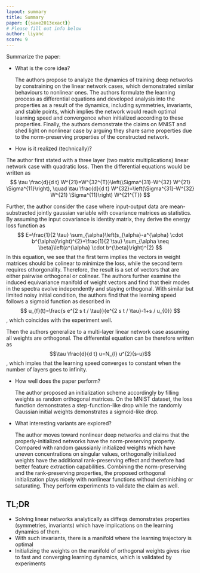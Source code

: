 ```yaml
---
layout: summary
title: Summary
paper: {{saxe2013exact}}
# Please fill out info below
author: liyanc
score: 9
---
```


Summarize the paper:
* What is the core idea?

    The authors propose to analyze the dynamics of training deep networks by constraining on the linear network cases, which demonstrated similar behaviours to nonlinear ones.
The authors formulate the learning process as differential equations and developed analysis into the properties as a result of the dynamics, including symmetries, invariants, and stable points, which implies the network would reach optimal learning speed and convergence when initialized according to these properties.
Finally, the authors demonstrate the claims on MNIST and shed light on nonlinear case by arguing they share same properties due to the norm-preserving properties of the constructed network.
* How is it realized (technically)?

The author first stated with a three layer (two matrix multiplications) linear network case with quadratic loss.
Then the differential equations would be written as
$$
\tau \frac{d}{d t} W^{21}=W^{32^{T}}\left(\Sigma^{31}-W^{32} W^{21} \Sigma^{11}\right), \quad \tau \frac{d}{d t} W^{32}=\left(\Sigma^{31}-W^{32} W^{21} \Sigma^{11}\right) W^{21^{T}}
$$

Further, the author consider the case where input-output data are mean-substracted jointly gaussian variable with covariance matrices as statistics.
By assuming the input covariance is identity matrix, they derive the energy loss function as 
$$
E=\frac{1}{2 \tau} \sum_{\alpha}\left(s_{\alpha}-a^{\alpha} \cdot b^{\alpha}\right)^{2}+\frac{1}{2 \tau} \sum_{\alpha \neq \beta}\left(a^{\alpha} \cdot b^{\beta}\right)^{2}
$$
In this equation, we see that the first term implies the vectors in weight matrices should be colinear to minimize the loss, while the second term requires othorgonality.
Therefore, the result is a set of vectors that are either pairwise orthogonal or colinear.
The authors further examine the induced equivariance manifold of weight vectors and find that their modes in the spectra evolve independently and staying orthogonal.
With similar but limited noisy initial condition, the authors find that the learning speed follows a sigmoid function as described in
$$
u_{f}(t)=\frac{s e^{2 s t / \tau}}{e^{2 s t / \tau}-1+s / u_{0}}
$$
, which coincides with the experiment well.

  Then the authors generalize to a multi-layer linear network case assuming all weights are orthogonal.
The differential equation can be therefore written as $$\tau \frac{d}{d t} u=N_{l} u^{2}(s-u)$$, which imples that the learning speed converges to constant when the number of layers goes to infinity.

* How well does the paper perform?

  The author proposed an initialization scheme accordingly by filling weights as random orthogonal matrices.
  On the MNIST dataset, the loss function demonstrates a step-function-like drop while the randomly Gaussian initial weights demonstrates a sigmoid-like drop.

* What interesting variants are explored?

  The author moves toward nonlinear deep networks and claims that the properly-initialized networks have the norm-preserving property. 
  Compared with random gaussianly initialized weights which have uneven concentrations on singular values, orthogonally initialized weights have the additional rank-preserving effect and therefore had better feature extraction capabilities.
  Combining the norm-preserving and the rank-preserving properties, the proposed orthogonal initialization plays nicely with nonlinear functions without deminishing or saturating.
They perform experiments to validate the claim as well.

## TL;DR
* Solving linear networks analytically as diffeqs demonstrates properties (symmetries, invariants) which have implications on the learning dynamics of them.
* With such invariants, there is a manifold where the learning trajectory is optimal
* Initializing the weights on the manifold of orthogonal weights gives rise to fast and converging learning dynamics, which is validated by experiments
